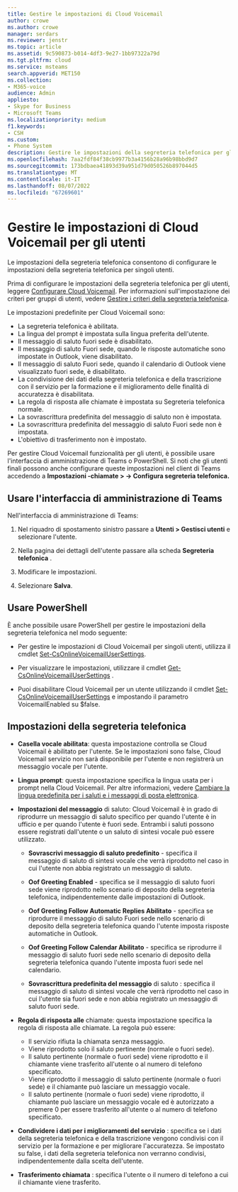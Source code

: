```yaml
---
title: Gestire le impostazioni di Cloud Voicemail
author: crowe
ms.author: crowe
manager: serdars
ms.reviewer: jenstr
ms.topic: article
ms.assetid: 9c590873-b014-4df3-9e27-1bb97322a79d
ms.tgt.pltfrm: cloud
ms.service: msteams
search.appverid: MET150
ms.collection:
- M365-voice
audience: Admin
appliesto:
- Skype for Business
- Microsoft Teams
ms.localizationpriority: medium
f1.keywords:
- CSH
ms.custom:
- Phone System
description: Gestire le impostazioni della segreteria telefonica per gli utenti.
ms.openlocfilehash: 7aa2fdf84f38cb9977b3a4156b28a96b98bbd9d7
ms.sourcegitcommit: 173bdbaea41893d39a951d79d050526b897044d5
ms.translationtype: MT
ms.contentlocale: it-IT
ms.lasthandoff: 08/07/2022
ms.locfileid: "67269601"
---
```

# <a name="manage-cloud-voicemail-settings-for-users"></a>Gestire le impostazioni di Cloud Voicemail per gli utenti

Le impostazioni della segreteria telefonica consentono di configurare le impostazioni della segreteria telefonica per singoli utenti.

Prima di configurare le impostazioni della segreteria telefonica per gli utenti, leggere [Configurare Cloud Voicemail](set-up-phone-system-voicemail.md). Per informazioni sull'impostazione dei criteri per gruppi di utenti, vedere [Gestire i criteri della segreteria telefonica](manage-voicemail-policies.md).

Le impostazioni predefinite per Cloud Voicemail sono:

- La segreteria telefonica è abilitata.
- La lingua del prompt è impostata sulla lingua preferita dell'utente.
- Il messaggio di saluto fuori sede è disabilitato.
- Il messaggio di saluto Fuori sede, quando le risposte automatiche sono impostate in Outlook, viene disabilitato.
- Il messaggio di saluto Fuori sede, quando il calendario di Outlook viene visualizzato fuori sede, è disabilitato.
- La condivisione dei dati della segreteria telefonica e della trascrizione con il servizio per la formazione e il miglioramento delle finalità di accuratezza è disabilitata.
- La regola di risposta alle chiamate è impostata su Segreteria telefonica normale.
- La sovrascrittura predefinita del messaggio di saluto non è impostata.
- La sovrascrittura predefinita del messaggio di saluto Fuori sede non è impostata.
- L'obiettivo di trasferimento non è impostato.


Per gestire Cloud Voicemail funzionalità per gli utenti, è possibile usare l'interfaccia di amministrazione di Teams o PowerShell. Si noti che gli utenti finali possono anche configurare queste impostazioni nel client di Teams accedendo a **Impostazioni -chiamate > -> Configura segreteria telefonica.**

## <a name="use-teams-admin-center"></a>Usare l'interfaccia di amministrazione di Teams

Nell'interfaccia di amministrazione di Teams:

1.  Nel riquadro di spostamento sinistro passare a **Utenti > Gestisci utenti** e selezionare l'utente.

2.  Nella pagina dei dettagli dell'utente passare alla scheda **Segreteria telefonica** .

3.  Modificare le impostazioni.

4.  Selezionare **Salva**.


## <a name="use-powershell"></a>Usare PowerShell

È anche possibile usare PowerShell per gestire le impostazioni della segreteria telefonica nel modo seguente:

- Per gestire le impostazioni di Cloud Voicemail per singoli utenti, utilizza il cmdlet [Set-CsOnlineVoicemailUserSettings](/powershell/module/skype/set-csonlinevoicemailusersettings). 

- Per visualizzare le impostazioni, utilizzare il cmdlet [Get-CsOnlineVoicemailUserSettings](/powershell/module/skype/get-csonlinevoicemailusersettings) .

- Puoi disabilitare Cloud Voicemail per un utente utilizzando il cmdlet [Set-CsOnlineVoicemailUserSettings](/powershell/module/skype/set-csonlinevoicemailusersettings) e impostando il parametro VoicemailEnabled su $false. 

## <a name="voicemail-settings"></a>Impostazioni della segreteria telefonica

- **Casella vocale abilitata**: questa impostazione controlla se Cloud Voicemail è abilitato per l'utente. Se le impostazioni sono false, Cloud Voicemail servizio non sarà disponibile per l'utente e non registrerà un messaggio vocale per l'utente.

- **Lingua prompt**: questa impostazione specifica la lingua usata per i prompt nella Cloud Voicemail. Per altre informazioni, vedere [Cambiare la lingua predefinita per i saluti e i messaggi di posta elettronica](change-the-default-language-for-greetings-and-emails.md).

- **Impostazioni del messaggio** di saluto: Cloud Voicemail è in grado di riprodurre un messaggio di saluto specifico per quando l'utente è in ufficio e per quando l'utente è fuori sede. Entrambi i saluti possono essere registrati dall'utente o un saluto di sintesi vocale può essere utilizzato.

  - **Sovrascrivi messaggio di saluto predefinito** - specifica il messaggio di saluto di sintesi vocale che verrà riprodotto nel caso in cui l'utente non abbia registrato un messaggio di saluto.

  - **Oof Greeting Enabled** - specifica se il messaggio di saluto fuori sede viene riprodotto nello scenario di deposito della segreteria telefonica, indipendentemente dalle impostazioni di Outlook.

  - **Oof Greeting Follow Automatic Replies Abilitato** - specifica se riprodurre il messaggio di saluto Fuori sede nello scenario di deposito della segreteria telefonica quando l'utente imposta risposte automatiche in Outlook.

  - **Oof Greeting Follow Calendar Abilitato** - specifica se riprodurre il messaggio di saluto fuori sede nello scenario di deposito della segreteria telefonica quando l'utente imposta fuori sede nel calendario.

  - **Sovrascrittura predefinita del messaggio** di saluto : specifica il messaggio di saluto di sintesi vocale che verrà riprodotto nel caso in cui l'utente sia fuori sede e non abbia registrato un messaggio di saluto fuori sede.

- **Regola di risposta alle** chiamate: questa impostazione specifica la regola di risposta alle chiamate. La regola può essere:
  - Il servizio rifiuta la chiamata senza messaggio.
  - Viene riprodotto solo il saluto pertinente (normale o fuori sede).
  - Il saluto pertinente (normale o fuori sede) viene riprodotto e il chiamante viene trasferito all'utente o al numero di telefono specificato.
  -  Viene riprodotto il messaggio di saluto pertinente (normale o fuori sede) e il chiamante può lasciare un messaggio vocale.
  - Il saluto pertinente (normale o fuori sede) viene riprodotto, il chiamante può lasciare un messaggio vocale ed è autorizzato a premere 0 per essere trasferito all'utente o al numero di telefono specificato.

- **Condividere i dati per i miglioramenti del servizio** : specifica se i dati della segreteria telefonica e della trascrizione vengono condivisi con il servizio per la formazione e per migliorare l'accuratezza. Se impostato su false, i dati della segreteria telefonica non verranno condivisi, indipendentemente dalla scelta dell'utente.

- **Trasferimento chiamata** : specifica l'utente o il numero di telefono a cui il chiamante viene trasferito.


